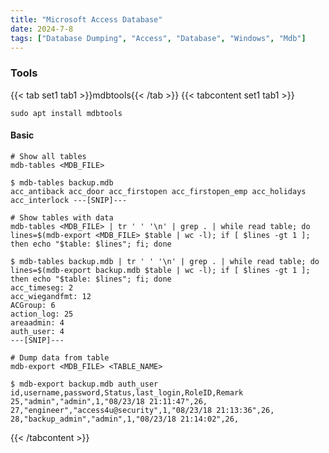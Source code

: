 ```yaml
---
title: "Microsoft Access Database"
date: 2024-7-8
tags: ["Database Dumping", "Access", "Database", "Windows", "Mdb"]
---
```


### Tools

{{< tab set1 tab1 >}}mdbtools{{< /tab >}}
{{< tabcontent set1 tab1 >}}

```console
sudo apt install mdbtools
```

#### Basic

```console
# Show all tables
mdb-tables <MDB_FILE> 
```

```console {class="sample-code"}
$ mdb-tables backup.mdb                                                    
acc_antiback acc_door acc_firstopen acc_firstopen_emp acc_holidays acc_interlock ---[SNIP]---
```

```console
# Show tables with data
mdb-tables <MDB_FILE> | tr ' ' '\n' | grep . | while read table; do lines=$(mdb-export <MDB_FILE> $table | wc -l); if [ $lines -gt 1 ]; then echo "$table: $lines"; fi; done
```

```console {class="sample-code"}
$ mdb-tables backup.mdb | tr ' ' '\n' | grep . | while read table; do lines=$(mdb-export backup.mdb $table | wc -l); if [ $lines -gt 1 ]; then echo "$table: $lines"; fi; done
acc_timeseg: 2
acc_wiegandfmt: 12
ACGroup: 6
action_log: 25
areaadmin: 4
auth_user: 4
---[SNIP]---
```

```console
# Dump data from table
mdb-export <MDB_FILE> <TABLE_NAME>
```

```console {class="sample-code"}
$ mdb-export backup.mdb auth_user
id,username,password,Status,last_login,RoleID,Remark
25,"admin","admin",1,"08/23/18 21:11:47",26,
27,"engineer","access4u@security",1,"08/23/18 21:13:36",26,
28,"backup_admin","admin",1,"08/23/18 21:14:02",26,
```

{{< /tabcontent >}}
